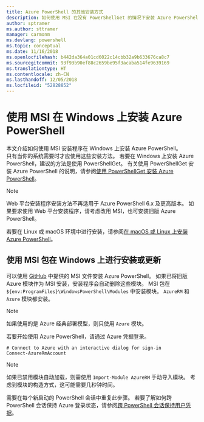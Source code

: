 ```yaml
---
title: Azure PowerShell 的其他安装方式
description: 如何使用 MSI 在没有 PowerShellGet 的情况下安装 Azure PowerShell
author: sptramer
ms.author: sttramer
manager: carmonm
ms.devlang: powershell
ms.topic: conceptual
ms.date: 11/16/2018
ms.openlocfilehash: b442da364a01cd6022c14cbb32a9b633676ca8c7
ms.sourcegitcommit: 93f93b90ef88c2659be95f3acaba514fe9639169
ms.translationtype: HT
ms.contentlocale: zh-CN
ms.lasthandoff: 12/05/2018
ms.locfileid: "52828852"
---
```

# <a name="install-azure-powershell-on-windows-with-msi"></a>使用 MSI 在 Windows 上安装 Azure PowerShell

本文介绍如何使用 MSI 安装程序在 Windows 上安装 Azure PowerShell。  
只有当你的系统需要时才应使用这些安装方法。 若要在 Windows 上安装 Azure PowerShell，建议的方法是使用 PowerShellGet。 有关使用 PowerShellGet 安装 Azure PowerShell 的说明，请参阅[使用 PowerShellGet 安装 Azure PowerShell](install-azurerm-ps.md)。

> [!NOTE]
> Web 平台安装程序安装方法不再适用于 Azure PowerShell 6.x 及更高版本。 如果要求使用 Web 平台安装程序，请考虑改用 MSI，也可安装旧版 Azure PowerShell。

若要在 Linux 或 macOS 环境中进行安装，请参阅[在 macOS 或 Linux 上安装 Azure PowerShell](install-azurermps-maclinux.md)。

## <a name="install-or-update-on-windows-using-the-msi-package"></a>使用 MSI 包在 Windows 上进行安装或更新

可以使用 [GitHub](https://github.com/Azure/azure-powershell/releases/latest) 中提供的 MSI 文件安装 Azure PowerShell。 如果已将旧版 Azure 模块作为 MSI 安装，安装程序会自动删除这些模块。 MSI 包在 `${env:ProgramFiles}\WindowsPowerShell\Modules` 中安装模块。 `AzureRM` 和 `Azure` 模块都安装。

> [!NOTE]
> 如果使用的是 Azure 经典部署模型，则只使用 `Azure` 模块。

若要开始使用 Azure PowerShell，请通过 Azure 凭据登录。

```powershell-interactive
# Connect to Azure with an interactive dialog for sign-in
Connect-AzureRmAccount
```

> [!NOTE]
>
> 如果已禁用模块自动加载，则需使用 `Import-Module AzureRM` 手动导入模块。 考虑到模块的构造方式，这可能需要几秒钟时间。

需要在每个新启动的 PowerShell 会话中重复此步骤。 若要了解如何跨 PowerShell 会话保持 Azure 登录状态，请参阅[跨 PowerShell 会话保持用户凭据](context-persistence.md)。
